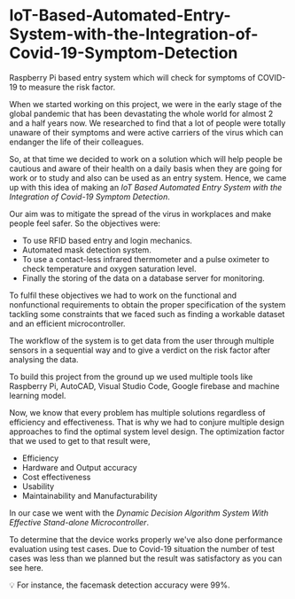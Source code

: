 # IoT-Based-Automated-Entry-System-with-the-Integration-of-Covid-19-Symptom-Detection
Raspberry Pi based entry system which will check for symptoms of COVID-19 to measure the risk factor.

When we started working on this project, we were in the early stage of the global pandemic that has been devastating the whole world for almost 2 and a half years now. We
researched to find that a lot of people were totally unaware of their symptoms and were active carriers of the virus which can endanger the life of their colleagues.

So, at that time we decided to work on a solution which will help people be cautious and aware of their health on a daily basis when they are going for work or to study and also can be used as an entry system. Hence, we came up with this idea of making an *IoT Based Automated Entry System with the Integration of Covid-19 Symptom Detection*.

Our aim was to mitigate the spread of the virus in workplaces and make people feel safer. So the objectives were:
- To use RFID based entry and login mechanics.
- Automated mask detection system.
- To use a contact-less infrared thermometer and a pulse oximeter to check temperature and oxygen saturation level.
- Finally the storing of the data on a database server for monitoring.

To fulfil these objectives we had to work on the functional and nonfunctional requirements to obtain the proper specification of the system tackling some constraints that we faced such as finding a workable dataset and an efficient microcontroller.

The workflow of the system is to get data from the user through multiple sensors in a sequential way and to give a verdict on the risk factor after analysing the data.

To build this project from the ground up we used multiple tools like Raspberry Pi, AutoCAD, Visual Studio Code, Google firebase and machine learning model.

Now, we know that every problem has multiple solutions regardless of efficiency and effectiveness. That is why we had to conjure multiple design approaches to find the optimal
system level design. The optimization factor that we used to get to that result were,
- Efficiency
- Hardware and Output accuracy
- Cost effectiveness
- Usability
- Maintainability and Manufacturability

In our case we went with the *Dynamic Decision Algorithm System With Effective Stand-alone Microcontroller*.

To determine that the device works properly we've also done performance evaluation using test cases. Due to Covid-19 situation the number of test cases was less than we planned
but the result was satisfactory as you can see here.

💡 For instance, the facemask detection accuracy were 99%.
